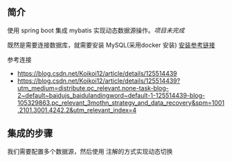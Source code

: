 
## 简介
使用 spring boot 集成 mybatis 实现动态数据源操作。*项目未完成*

既然是需要连接数据库，就需要安装 MySQL(采用docker 安装) [安装参考链接](https://blog.csdn.net/qq_18948359/article/details/125486934?spm=1001.2014.3001.5502)

参考连接
- https://blog.csdn.net/Koikoi12/article/details/125514439
- https://blog.csdn.net/Koikoi12/article/details/125514439?utm_medium=distribute.pc_relevant.none-task-blog-2~default~baidujs_baidulandingword~default-1-125514439-blog-105329863.pc_relevant_3mothn_strategy_and_data_recovery&spm=1001.2101.3001.4242.2&utm_relevant_index=4
## 集成的步骤

我们需要配置多个数据源，然后使用 注解的方式实现动态切换
